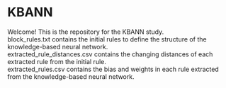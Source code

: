 # KBANN
Welcome! This is the repository for the KBANN study.  
block_rules.txt contains the initial rules to define the structure of the knowledge-based neural network.  
extracted_rule_distances.csv contains the changing distances of each extracted rule from the initial rule.  
extracted_rules.csv contains the bias and weights in each rule extracted from the knowledge-based neural network.  
